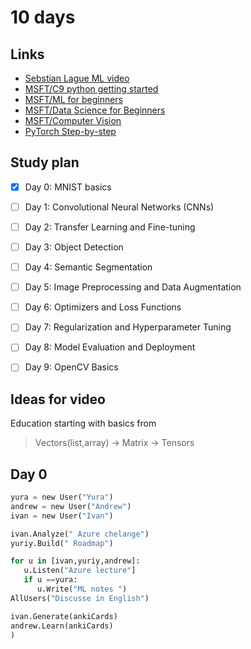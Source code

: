 # 10 days 

## Links 

- [Sebstian Lague ML video](https://www.youtube.com/watch?v=hfMk-kjRv4c)
- [MSFT/C9 python getting started](https://github.com/microsoft/c9-python-getting-started)
- [MSFT/ML for beginners](https://github.com/microsoft/ML-For-Beginners)
- [MSFT/Data Science for Beginners](https://github.com/microsoft/Data-Science-For-Beginners)
- [MSFT/Computer Vision](https://github.com/microsoft/computervision-recipes)
- [PyTorch Step-by-step](https://github.com/dvgodoy/PyTorchStepByStep)


## Study plan 

- [x] Day 0: MNIST basics
- [ ] Day 1: Convolutional Neural Networks (CNNs)
- [ ] Day 2: Transfer Learning and Fine-tuning
- [ ] Day 3: Object Detection
- [ ] Day 4: Semantic Segmentation
- [ ] Day 5: Image Preprocessing and Data Augmentation
- [ ] Day 6: Optimizers and Loss Functions
- [ ] Day 7: Regularization and Hyperparameter Tuning
- [ ] Day 8: Model Evaluation and Deployment
- [ ] Day 9: OpenCV Basics


## Ideas for video 

Education starting with basics from 

> Vectors(list,array) -> Matrix -> Tensors



## Day 0

```python
yura = new User("Yura")
andrew = new User("Andrew")
ivan = new User("Ivan")

ivan.Analyze(" Azure chelange")
yuriy.Build(" Roadmap")

for u in [ivan,yuriy,andrew]:
   u.Listen("Azure lecture"] 
   if u ==yura:
      u.Write("ML notes ")
AllUsers("Discusse in English")

ivan.Generate(ankiCards)
andrew.Learn(ankiCards)
)
```

